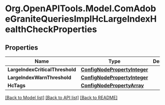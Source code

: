# Org.OpenAPITools.Model.ComAdobeGraniteQueriesImplHcLargeIndexHealthCheckProperties
## Properties

Name | Type | Description | Notes
------------ | ------------- | ------------- | -------------
**LargeIndexCriticalThreshold** | [**ConfigNodePropertyInteger**](ConfigNodePropertyInteger.md) |  | [optional] 
**LargeIndexWarnThreshold** | [**ConfigNodePropertyInteger**](ConfigNodePropertyInteger.md) |  | [optional] 
**HcTags** | [**ConfigNodePropertyArray**](ConfigNodePropertyArray.md) |  | [optional] 

[[Back to Model list]](../README.md#documentation-for-models) [[Back to API list]](../README.md#documentation-for-api-endpoints) [[Back to README]](../README.md)


